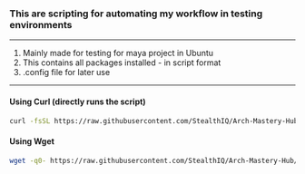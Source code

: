 ### This are scripting for automating my workflow in testing environments
---

1. Mainly made for testing for maya project in Ubuntu 
2. This contains all packages installed - in script format 
3. .config file for later use 
---

#### Using Curl (directly runs the script)
```bash
curl -fsSL https://raw.githubusercontent.com/StealthIQ/Arch-Mastery-Hub/master/Testing-Env/ubuntu.sh | bash
```
#### Using Wget 
```bash
wget -q0- https://raw.githubusercontent.com/StealthIQ/Arch-Mastery-Hub/master/Testing-Env/ubuntu.sh | bash
```


